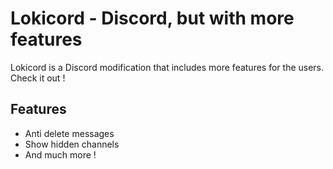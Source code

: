 # Lokicord - Discord, but with more features

Lokicord is a Discord modification that includes more features for the users.
Check it out !

## Features

- Anti delete messages
- Show hidden channels
- And much more !